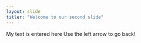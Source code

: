 ```yaml
---
layout: slide
titler: "Welcome to our second slide"
---
```

My text is entered here
Use the left arrow to go back!
